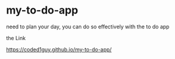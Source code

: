 # my-to-do-app
need to plan your day, you can do so effectively with the to do app

the Link

https://coded1guy.github.io/my-to-do-app/
